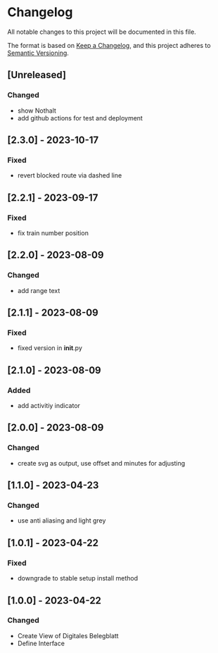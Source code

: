 # Changelog
All notable changes to this project will be documented in this file.

The format is based on [Keep a Changelog](https://keepachangelog.com/en/1.0.0/),
and this project adheres to [Semantic Versioning](https://semver.org/spec/v2.0.0.html).

## [Unreleased]
### Changed
- show Nothalt
- add github actions for test and deployment

## [2.3.0] - 2023-10-17
### Fixed
- revert blocked route via dashed line

## [2.2.1] - 2023-09-17
### Fixed
- fix train number position

## [2.2.0] - 2023-08-09
### Changed
- add range text

## [2.1.1] - 2023-08-09
### Fixed
- fixed version in __init__.py

## [2.1.0] - 2023-08-09
### Added
- add activitiy indicator
 
## [2.0.0] - 2023-08-09
### Changed
- create svg as output, use offset and minutes for adjusting

## [1.1.0] - 2023-04-23
### Changed
- use anti aliasing and light grey
## [1.0.1] - 2023-04-22
### Fixed
- downgrade to stable setup install method

## [1.0.0] - 2023-04-22
### Changed
- Create View of Digitales Belegblatt
- Define Interface

